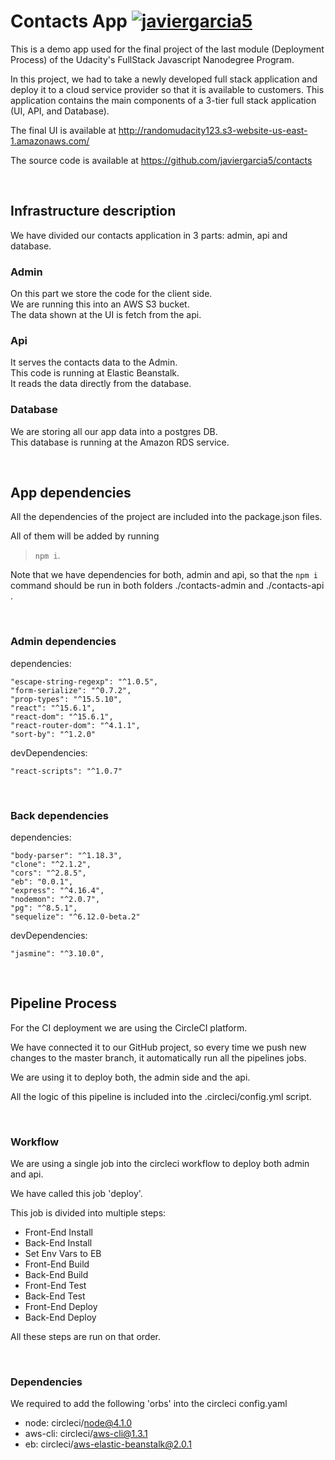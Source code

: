 # Contacts App [![javiergarcia5](https://circleci.com/gh/javiergarcia5/contacts.svg?style=svg)](https://app.circleci.com/pipelines/github/javiergarcia5/contacts)

This is a demo app used for the final project of the last module (Deployment Process) of the Udacity's FullStack Javascript Nanodegree Program.

In this project, we had to take a newly developed full stack application and deploy it to a cloud service provider so that it is available to customers. This application contains the main components of a 3-tier full stack application (UI, API, and Database).

The final UI is available at http://randomudacity123.s3-website-us-east-1.amazonaws.com/

The source code is available at https://github.com/javiergarcia5/contacts

<br>

## Infrastructure description
We have divided our contacts application in 3 parts: admin, api and database.

### Admin
On this part we store the code for the client side.  
We are running this into an AWS S3 bucket.  
The data shown at the UI is fetch from the api.

### Api
It serves the contacts data to the Admin.  
This code is running at Elastic Beanstalk.  
It reads the data directly from the database.

### Database
We are storing all our app data into a postgres DB.  
This database is running at the Amazon RDS service.

<br>

## App dependencies
All the dependencies of the project are included into the package.json files.

All of them will be added by running 

> `npm i`.

Note that we have dependencies for both, admin and api, so that the `npm i` command should be run in both folders ./contacts-admin and ./contacts-api .

<br>

### Admin dependencies
dependencies:

    "escape-string-regexp": "^1.0.5",
    "form-serialize": "^0.7.2",
    "prop-types": "^15.5.10",
    "react": "^15.6.1",
    "react-dom": "^15.6.1",
    "react-router-dom": "^4.1.1",
    "sort-by": "^1.2.0"

devDependencies:

    "react-scripts": "^1.0.7"

<br>

### Back dependencies
dependencies:

    "body-parser": "^1.18.3",
    "clone": "^2.1.2",
    "cors": "^2.8.5",
    "eb": "0.0.1",
    "express": "^4.16.4",
    "nodemon": "^2.0.7",
    "pg": "^8.5.1",
    "sequelize": "^6.12.0-beta.2"

devDependencies:

    "jasmine": "^3.10.0",

<br>

## Pipeline Process
For the CI deployment we are using the CircleCI platform.

We have connected it to our GitHub project, so every time we push new changes to the master branch, it automatically run all the pipelines jobs.

We are using it to deploy both, the admin side and the api.

All the logic of this pipeline is included into the .circleci/config.yml script.

<br>

### Workflow
We are using a single job into the circleci workflow to deploy both admin and api.

We have called this job 'deploy'.

This job is divided into multiple steps:
- Front-End Install
- Back-End Install
- Set Env Vars to EB
- Front-End Build
- Back-End Build
- Front-End Test
- Back-End Test
- Front-End Deploy
- Back-End Deploy

All these steps are run on that order.

<br>

### Dependencies
We required to add the following 'orbs' into the circleci config.yaml
- node: circleci/node@4.1.0
- aws-cli: circleci/aws-cli@1.3.1
- eb: circleci/aws-elastic-beanstalk@2.0.1
